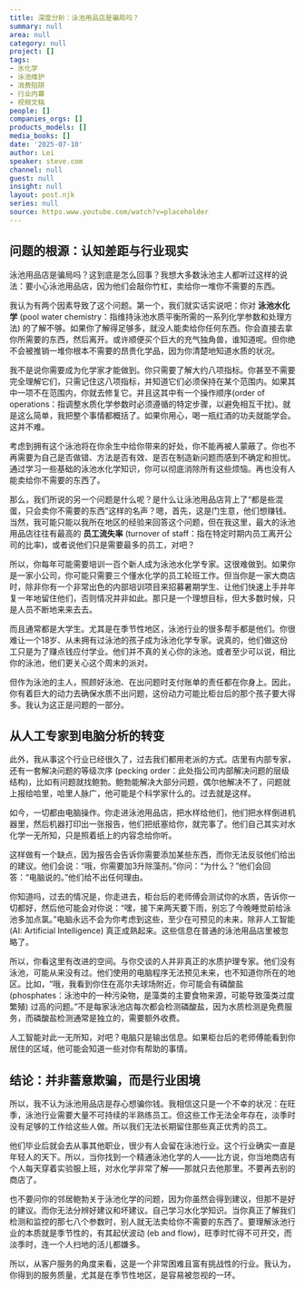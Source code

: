 ```yaml
---
title: 深度分析：泳池用品店是骗局吗？
summary: null
area: null
category: null
project: []
tags:
- 水化学
- 泳池维护
- 消费陷阱
- 行业内幕
- 视频文稿
people: []
companies_orgs: []
products_models: []
media_books: []
date: '2025-07-10'
author: Lei
speaker: steve.com
channel: null
guest: null
insight: null
layout: post.njk
series: null
source: https.www.youtube.com/watch?v=placeholder
---
```

## 问题的根源：认知差距与行业现实


泳池用品店是骗局吗？这到底是怎么回事？我想大多数泳池主人都听过这样的说法：要小心泳池用品店，因为他们会敲你竹杠，卖给你一堆你不需要的东西。


我认为有两个因素导致了这个问题。第一个，我们就实话实说吧：你对 **泳池水化学** (pool water chemistry：指维持泳池水质平衡所需的一系列化学参数和处理方法)
的了解不够。如果你了解得足够多，就没人能卖给你任何东西。你会直接去拿你所需要的东西，然后离开。或许顺便买个巨大的充气独角兽，谁知道呢。但你绝不会被推销一堆你根本不需要的昂贵化学品，因为你清楚地知道水质的状况。

我不是说你需要成为化学家才能做到。你只需要了解大约八项指标。你甚至不需要完全理解它们，只需记住这八项指标，并知道它们必须保持在某个范围内。如果其中一项不在范围内，你就去修复它。并且这其中有一个操作顺序(order of operations：指调整水质化学参数时必须遵循的特定步骤，以避免相互干扰)。就是这么简单，我把整个事情都概括了。如果你用心，喝一瓶红酒的功夫就能学会。这并不难。

考虑到拥有这个泳池将在你余生中给你带来的好处，你不能再被人蒙蔽了。你也不再需要为自己是否做错、方法是否有效、是否在制造新问题而感到不确定和担忧。通过学习一些基础的泳池水化学知识，你可以彻底消除所有这些烦恼。再也没有人能卖给你不需要的东西了。

那么，我们所说的另一个问题是什么呢？是什么让泳池用品店背上了“都是些混蛋，只会卖你不需要的东西”这样的名声？嗯，首先，这是门生意，他们想赚钱。当然，我可能只能以我所在地区的经验来回答这个问题，但在我这里，最大的泳池用品店往往有最高的 **员工流失率** (turnover of staff：指在特定时期内员工离开公司的比率)，或者说他们只是需要最多的员工，对吧？

所以，你每年可能需要培训一百个新人成为泳池水化学专家。这很难做到。如果你是一家小公司，你可能只需要三个懂水化学的员工轮班工作。但当你是一家大商店时，除非你有一个非常出色的内部培训项目来招募暑期学生、让他们快速上手并年复一年地留住他们，否则情况并非如此。那只是一个理想目标，但大多数时候，只是人员不断地来来去去。

而且通常都是大学生。尤其是在季节性地区，泳池行业的很多帮手都是他们。你很难让一个18岁、从未拥有过泳池的孩子成为泳池化学专家。说真的，他们做这份工只是为了赚点钱应付学业。他们并不真的关心你的泳池。或者至少可以说，相比你的泳池，他们更关心这个周末的派对。

但作为泳池的主人，照顾好泳池、在出问题时支付账单的责任都在你身上。因此，你有着巨大的动力去确保水质不出问题，这份动力可能比柜台后的那个孩子要大得多。我认为这正是问题的一部分。

## 从人工专家到电脑分析的转变

此外，我从事这个行业已经很久了，过去我们都用老派的方式。店里有内部专家，还有一套解决问题的等级次序
(pecking
order：此处指公司内部解决问题的层级结构)，比如有问题就找鲍勃。鲍勃能解决大部分问题，偶尔他解决不了，问题就上报给哈里，哈里人脉广，他可能是个科学家什么的。过去就是这样。

如今，一切都由电脑操作。你走进泳池用品店，把水样给他们，他们把水样倒进机器里，然后机器打印出一张报告，他们把纸塞给你，就完事了。他们自己其实对水化学一无所知，只是照着纸上的内容念给你听。

这样做有一个缺点，因为报告会告诉你需要添加某些东西，而你无法反驳他们给出的建议。他们会说：“哦，你需要加3升除藻剂。”你问：“为什么？”他们会回答：“电脑说的。”他们给不出任何理由。

你知道吗，过去的情况是，你走进去，柜台后的老师傅会测试你的水质，告诉你一切都好，然后他可能会对你说：“嘿，接下来两天要下雨，别忘了今晚睡觉前给泳池多加点氯。”电脑永远不会为你考虑到这些，至少在可预见的未来，除非人工智能
(AI: Artificial Intelligence)
真正成熟起来。这些信息在普通的泳池用品店里被忽略了。

所以，你看这里有改进的空间。与你交谈的人并非真正的水质护理专家。他们没有泳池，可能从来没有过。他们使用的电脑程序无法预见未来，也不知道你所在的地区。比如，“哦，我看到你住在高尔夫球场附近，你可能会有磷酸盐
(phosphates：泳池中的一种污染物，是藻类的主要食物来源，可能导致藻类过度繁殖)
过高的问题。”不是每家泳池店每次都会检测磷酸盐，因为水质检测是免费服务，而磷酸盐检测通常是独立的，需要额外收费。

人工智能对此一无所知，对吧？电脑只是输出信息。如果柜台后的老师傅能看到你居住的区域，他可能会知道一些对你有帮助的事情。

## 结论：并非蓄意欺骗，而是行业困境

所以，我不认为泳池用品店是存心想骗你钱。我相信这只是一个不幸的状况：在旺季，泳池行业需要大量不可持续的半熟练员工。但这些工作无法全年存在，淡季时没有足够的工作给这些人做。所以我们无法长期留住那些真正优秀的员工。

他们毕业后就会去从事其他职业，很少有人会留在泳池行业。这个行业确实一直是年轻人的天下。所以，当你找到一个精通泳池化学的人——比方说，你当地商店有个人每天穿着实验服上班，对水化学非常了解——那就只去他那里。不要再去别的商店了。

也不要问你的邻居鲍勃关于泳池化学的问题，因为你虽然会得到建议，但那不是好的建议。而你无法分辨好建议和坏建议。自己学习水化学知识。当你真正了解我们检测和监控的那七八个参数时，别人就无法卖给你不需要的东西了。要理解泳池行业的本质就是季节性的，有其起伏波动
(eb and flow)，旺季时忙得不可开交，而淡季时，连一个人扫地的活儿都嫌多。

所以，从客户服务的角度来看，这是一个非常困难且富有挑战性的行业。我认为，你得到的服务质量，尤其是在季节性地区，是容易被忽视的一环。